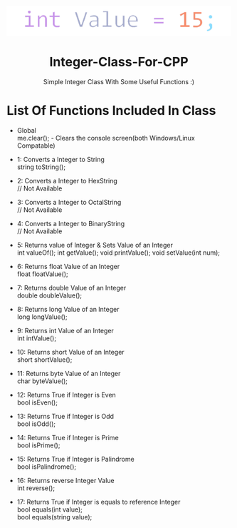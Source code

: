 <p align="center">
  <img src="src/icon.png" alt="icon">
</p>
<h1 align="center">Integer-Class-For-CPP</h1>
<p align="center">
  Simple Integer Class With Some Useful Functions :)
</p>

# List Of Functions Included In Class

  - Global<br>
  me.clear(); - Clears the console screen(both Windows/Linux Compatable)

  - 1: Converts a Integer to String<br>
  string toString();

  - 2: Converts a Integer to HexString<br>
  // Not Available

  - 3: Converts a Integer to OctalString<br>
  // Not Available

  - 4: Converts a Integer to BinaryString<br>
  // Not Available

  - 5: Returns value of Integer & Sets Value of an Integer<br>
  int valueOf();
  int getValue();
  void printValue();
  void setValue(int num);

  - 6: Returns float Value of an Integer<br>
  float floatValue();

  - 7: Returns double Value of an Integer<br>
  double doubleValue();

  - 8: Returns long Value of an Integer<br>
  long longValue();

  - 9: Returns int Value of an Integer<br>
  int intValue();

  - 10: Returns short Value of an Integer<br>
  short shortValue();

  - 11: Returns byte Value of an Integer<br>
  char byteValue();

  - 12: Returns True if Integer is Even<br>
  bool isEven();

  - 13: Returns True if Integer is Odd<br>
  bool isOdd();

  - 14: Returns True if Integer is Prime<br>
  bool isPrime();

  - 15: Returns True if Integer is Palindrome<br>
  bool isPalindrome();

  - 16: Returns reverse Integer Value<br>
  int reverse();

  - 17: Returns True if Integer is equals to reference Integer<br>
  bool equals(int value);<br>
  bool equals(string value);
